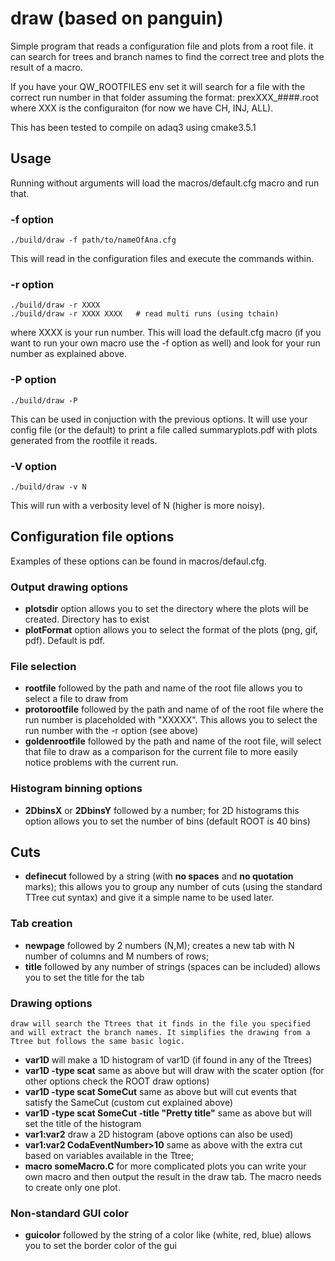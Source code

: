 # draw (based on panguin)

Simple program that reads a configuration file and plots from a root file. 
it can search for trees and branch names to find the correct tree and 
plots the result of a macro.

If you have your QW_ROOTFILES env set it will search for a file 
with the correct run number in that folder assuming the format:
     prexXXX_####.root
where XXX is the configuraiton (for now we have CH, INJ, ALL).

This has been tested to compile on adaq3 using cmake3.5.1

## Usage
Running without arguments will load the macros/default.cfg macro and run that. 

### -f option
```
./build/draw -f path/to/nameOfAna.cfg
```
This will read in the configuration files and execute the commands within.

### -r option
```
./build/draw -r XXXX
./build/draw -r XXXX XXXX   # read multi runs (using tchain)
```
where XXXX is your run number. This will load the default.cfg macro 
(if you want to run your own macro use the -f option as well) and 
look for your run number as explained above.

### -P option
```
./build/draw -P
```
This can be used in conjuction with the previous options. 
It will use your config file (or the default) to print a file called 
summaryplots.pdf with plots generated from the rootfile it reads. 

### -V option
```
./build/draw -v N
```
This will run with a verbosity level of N (higher is more noisy).


## Configuration file options
Examples of these options can be found in macros/defaul.cfg. 

### Output drawing options
- **plotsdir** 
    option allows you to set the directory where the plots will be created. 
    Directory has to exist
- **plotFormat** 
    option allows you to select the format of the plots (png, gif, pdf). 
    Default is pdf.
### File selection
- **rootfile** 
    followed by the path and name of the root file allows you to select a file 
    to draw from
- **protorootfile** 
    followed by the path and name of of the root file where the run number is 
    placeholded with "XXXXX". This allows you to select the run number with 
    the -r option (see above)
- **goldenrootfile** 
    followed by the path and name of the root file, will select that file to 
    draw as a comparison for the current file to more easily notice problems 
    with the current run.
### Histogram binning options
- **2DbinsX** or **2DbinsY** 
    followed by a number; for 2D histograms this option allows you to set 
    the number of bins (default ROOT is 40 bins)
## Cuts
- **definecut** 
    followed by a string (with **no spaces** and **no quotation** marks); 
    this allows you to group any number of cuts (using the standard TTree 
    cut syntax) and give it a simple name to be used later.
### Tab creation
- **newpage** 
    followed by 2 numbers (N,M); creates a new tab with N number of columns 
    and M numbers of rows;
- **title** 
    followed by any number of strings (spaces can be included) allows you 
    to set the title for the tab
### Drawing options
    draw will search the Ttrees that it finds in the file you specified 
    and will extract the branch names. It simplifies the drawing from a 
    Ttree but follows the same basic logic.
- **var1D** 
    will make a 1D histogram of var1D (if found in any of the Ttrees)
- **var1D -type scat**
    same as above but will draw with the scater option (for other options 
    check the ROOT draw options)
- **var1D -type scat SomeCut**
    same as above but will cut events that satisfy the SameCut (custom cut explained above)
- **var1D -type scat SomeCut -title "Pretty title"**
    same as above but will set the title of the histogram
- **var1:var2**
    draw a 2D histogram (above options can also be used)
- **var1:var2 CodaEventNumber>10**
    same as above with the extra cut based on variables available in the Ttree;
- **macro someMacro.C**
    for more complicated plots you can write your own macro and then output 
    the result in the draw tab. The macro needs to create only one plot. 
### Non-standard GUI color
- **guicolor** 
    followed by the string of a color like (white, red, blue) allows you to 
    set the border color of the gui
